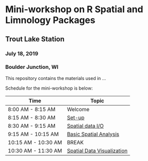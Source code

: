 Mini-workshop on R Spatial and Limnology Packages
=================================================

Trout Lake Station
------------------

### July 18, 2019

### Boulder Junction, WI

This repository contains the materials used in …

Schedule for the mini-workshop is below:

<table>
<thead>
<tr class="header">
<th>Time</th>
<th>Topic</th>
</tr>
</thead>
<tbody>
<tr class="odd">
<td>8:00 AM - 8:15 AM</td>
<td>Welcome</td>
</tr>
<tr class="even">
<td>8:15 AM - 8:30 AM</td>
<td><a href="lessons/set_up.md">Set-up</a></td>
</tr>
<tr class="odd">
<td>8:30 AM - 9:15 AM</td>
<td><a href="lessons/spatial_data_io.md">Spatial data I/O</a></td>
</tr>
<tr class="even">
<td>9:15 AM - 10:15 AM</td>
<td><a href="lessons/basic_spatial_analysis.md">Basic Spatial Analysis</a></td>
</tr>
<tr class="odd">
<td>10:15 AM - 10:30 AM</td>
<td>BREAK</td>
</tr>
<tr class="even">
<td>10:30 AM - 11:30 AM</td>
<td><a href="lessons/spatial_data_viz.md">Spatial Data Visualization</a></td>
</tr>
</tbody>
</table>
